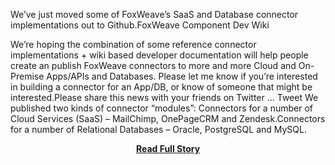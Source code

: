 <p>We’ve just moved some of FoxWeave’s SaaS and Database connector implementations out to Github.FoxWeave Component Dev Wiki
 
We’re hoping the combination of some reference connector implementations + wiki based developer documentation will help people create an publish FoxWeave connectors to more and more Cloud and On-Premise Apps/APIs and Databases. Please let me know if you’re interested in building a connector for an App/DB, or know of someone that might be interested.Please share this news with your friends on Twitter … Tweet 
 We published two kinds of connector “modules”:
 Connectors for a number of Cloud Services (SaaS) – MailChimp, OnePageCRM and Zendesk.Connectors for a number of Relational Databases – Oracle, PostgreSQL and MySQL.</p>
<center><p><a href="http://www.foxweave.com/fork-me-on-github/" style='padding:25px; font-sze:18px; font-weight: bold;'>Read Full Story</a></p></center>
